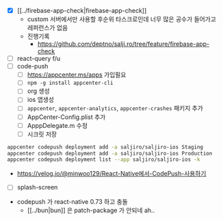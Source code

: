 - [X] [[../firebase-app-check|firebase-app-check]]
  - custom 서버에서만 사용할 후순위 타스크로인데  너무 많은 공수가 들어가고 레퍼런스가 없음
  - 진행기록
    + https://github.com/deptno/salji.ro/tree/feature/firebase-app-check
- [ ] react-query f/u
- [ ] code-push 
  - [ ] https://appcenter.ms/apps 가입필요
  - [ ] `npm -g install appcenter-cli`
  - [ ] org 생성
  - [ ] ios 앱생성
  - [ ] `appcenter`, `appcenter-analytics`, `appcenter-crashes` 패키지 추가
  - [ ] AppCenter-Config.plist 추가
  - [ ] ApppDelegate.m 수정
  - [ ] 시크릿 저장
```sh 
appcenter codepush deployment add -a saljiro/saljiro-ios Staging
appcenter codepush deployment add -a saljiro/saljiro-ios Production
appcenter codepush deployment list --app saljiro/saljiro-ios -k
```
  + https://velog.io/@minwoo129/React-Native에서-CodePush-사용하기
- [ ] splash-screen
- codepush 가 react-native 0.73 하고 충돌
  - [[../bun|bun]] 은 patch-package 가 안되네 ah..
